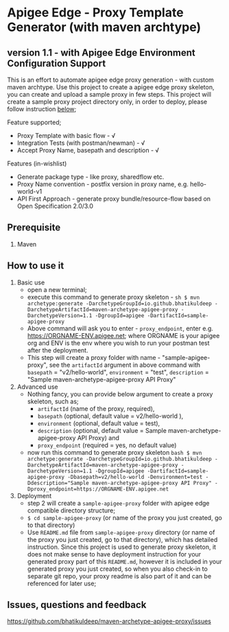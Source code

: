 # Apigee Edge - Proxy Template Generator (with maven archtype)

## version 1.1 - with Apigee Edge Environment Configuration Support

This is an effort to automate apigee edge proxy generation - with custom maven archtype.
Use this project to create a apigee edge proxy skeleton, you can create and upload a sample proxy in few steps.
This project will create a sample proxy project directory only, in order to deploy, please follow instruction [below](#how-to-use-it);

Feature supported;

- Proxy Template with basic flow - √
- Integration Tests (with postman/newman) - √
- Accept Proxy Name, basepath and description - √

Features (in-wishlist)

- Generate package type - like proxy, sharedflow etc.
- Proxy Name convention - postfix version in proxy name, e.g. hello-world-v1
- API First Approach - generate proxy bundle/resource-flow based on Open Specification 2.0/3.0

## Prerequisite

1. Maven

## How to use it

1. Basic use
   - open a new terminal;
   - execute this command to generate proxy skeleton -
     `sh $ mvn archetype:generate -DarchetypeGroupId=io.github.bhatikuldeep -DarchetypeArtifactId=maven-archetype-apigee-proxy -DarchetypeVersion=1.1 -DgroupId=apigee -DartifactId=sample-apigee-proxy`
   - Above command will ask you to enter - `proxy_endpoint`, enter e.g. https://ORGNAME-ENV.apigee.net; where ORGNAME is your apigee org and ENV is the env where you wish to run your postman test after the deployment.
   - This step will create a proxy folder with name - "sample-apigee-proxy", see the `artifactId` argument in above command with `basepath` = "v2/hello-world", `environment` = "test", `description` = "Sample maven-archetype-apigee-proxy API Proxy"
2. Advanced use
   - Nothing fancy, you can provide below argument to create a proxy skeleton, such as;
     - `artifactId` (name of the proxy, required),
     - `basepath` (optional, default value = v2/hello-world ),
     - `environment` (optional, default value = test),
     - `description` (optional, default value = Sample maven-archetype-apigee-proxy API Proxy) and
     - `proxy_endpoint` (required = yes, no default value)
   - now run this command to generate proxy skeleton
     `bash $ mvn archetype:generate -DarchetypeGroupId=io.github.bhatikuldeep -DarchetypeArtifactId=maven-archetype-apigee-proxy -DarchetypeVersion=1.1 -DgroupId=apigee -DartifactId=sample-apigee-proxy -Dbasepath=v2/hello-world -Denvironment=test -Ddescription="Sample maven-archetype-apigee-proxy API Proxy" -Dproxy_endpoint=https://ORGNAME-ENV.apigee.net`
3. Deployment
   - step 2 will create a `sample-apigee-proxy` folder with apigee edge compatible directory structure;
   - `$ cd sample-apigee-proxy` (or name of the proxy you just created, go to that directory)
   - Use `README.md` file from `sample-apigee-proxy` directory (or name of the proxy you just created, go to that directory), which has detailed instruction. Since this project is used to generate proxy skeleton, it does not make sense to have deployment instruction for your generated proxy part of this `README.md`, however it is included in your generated proxy you just created, so when you also check-in to separate git repo, your proxy readme is also part of it and can be referenced for later use;

## Issues, questions and feedback

https://github.com/bhatikuldeep/maven-archetype-apigee-proxy/issues
